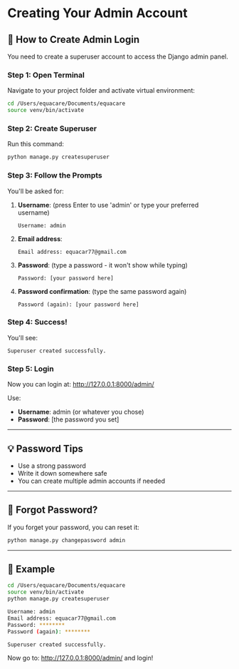 # Creating Your Admin Account

## 🔐 How to Create Admin Login

You need to create a superuser account to access the Django admin panel.

### Step 1: Open Terminal

Navigate to your project folder and activate virtual environment:
```bash
cd /Users/equacare/Documents/equacare
source venv/bin/activate
```

### Step 2: Create Superuser

Run this command:
```bash
python manage.py createsuperuser
```

### Step 3: Follow the Prompts

You'll be asked for:

1. **Username**: (press Enter to use 'admin' or type your preferred username)
   ```
   Username: admin
   ```

2. **Email address**: 
   ```
   Email address: equacar77@gmail.com
   ```

3. **Password**: (type a password - it won't show while typing)
   ```
   Password: [your password here]
   ```

4. **Password confirmation**: (type the same password again)
   ```
   Password (again): [your password here]
   ```

### Step 4: Success!

You'll see:
```
Superuser created successfully.
```

### Step 5: Login

Now you can login at: http://127.0.0.1:8000/admin/

Use:
- **Username**: admin (or whatever you chose)
- **Password**: [the password you set]

---

## 💡 Password Tips

- Use a strong password
- Write it down somewhere safe
- You can create multiple admin accounts if needed

---

## 🔄 Forgot Password?

If you forget your password, you can reset it:
```bash
python manage.py changepassword admin
```

---

## 📝 Example

```bash
cd /Users/equacare/Documents/equacare
source venv/bin/activate
python manage.py createsuperuser

Username: admin
Email address: equacar77@gmail.com
Password: ********
Password (again): ********

Superuser created successfully.
```

Now go to: http://127.0.0.1:8000/admin/ and login!

